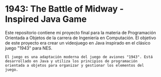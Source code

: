 # 1943: The Battle of Midway - Inspired Java Game

Este repositorio contiene mi proyecto final para la materia de Programación Orientada a Objetos de la carrera de Ingeniería en Computación. El objetivo de este proyecto era crear un videojuego en Java inspirado en el clásico juego "1943" para NES.

    El juego es una adaptación moderna del juego de aviones "1943". Está desarrollado en Java y utiliza los principios de programación orientada a objetos para organizar y gestionar los elementos del juego.
